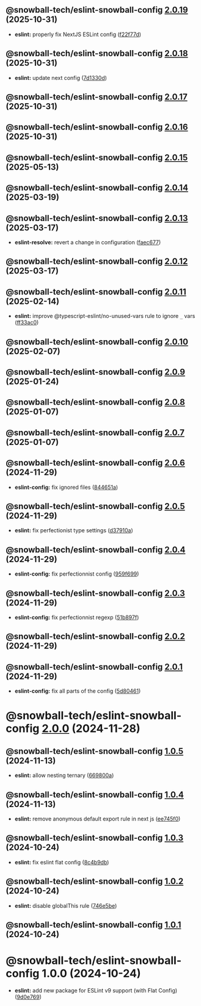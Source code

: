 ## @snowball-tech/eslint-snowball-config [2.0.19](https://github.com/snowball-tech/glacier/compare/@snowball-tech/eslint-snowball-config@2.0.18...@snowball-tech/eslint-snowball-config@2.0.19) (2025-10-31)

- **eslint:** properly fix NextJS ESLint config ([f22f77d](https://github.com/snowball-tech/glacier/commit/f22f77df444c047e5568f4e785683c71bfbabace))

## @snowball-tech/eslint-snowball-config [2.0.18](https://github.com/snowball-tech/glacier/compare/@snowball-tech/eslint-snowball-config@2.0.17...@snowball-tech/eslint-snowball-config@2.0.18) (2025-10-31)

- **eslint:** update next config ([7d1330d](https://github.com/snowball-tech/glacier/commit/7d1330d4c59d36827f7bcd4ee62887899d749ec6))

## @snowball-tech/eslint-snowball-config [2.0.17](https://github.com/snowball-tech/glacier/compare/@snowball-tech/eslint-snowball-config@2.0.16...@snowball-tech/eslint-snowball-config@2.0.17) (2025-10-31)

## @snowball-tech/eslint-snowball-config [2.0.16](https://github.com/snowball-tech/glacier/compare/@snowball-tech/eslint-snowball-config@2.0.15...@snowball-tech/eslint-snowball-config@2.0.16) (2025-10-31)

## @snowball-tech/eslint-snowball-config [2.0.15](https://github.com/snowball-tech/glacier/compare/@snowball-tech/eslint-snowball-config@2.0.14...@snowball-tech/eslint-snowball-config@2.0.15) (2025-05-13)

## @snowball-tech/eslint-snowball-config [2.0.14](https://github.com/snowball-tech/glacier/compare/@snowball-tech/eslint-snowball-config@2.0.13...@snowball-tech/eslint-snowball-config@2.0.14) (2025-03-19)

## @snowball-tech/eslint-snowball-config [2.0.13](https://github.com/snowball-tech/glacier/compare/@snowball-tech/eslint-snowball-config@2.0.12...@snowball-tech/eslint-snowball-config@2.0.13) (2025-03-17)

- **eslint-resolve:** revert a change in configuration ([faec677](https://github.com/snowball-tech/glacier/commit/faec6775bb9b008d1118cfbda8fc388587f17f0b))

## @snowball-tech/eslint-snowball-config [2.0.12](https://github.com/snowball-tech/glacier/compare/@snowball-tech/eslint-snowball-config@2.0.11...@snowball-tech/eslint-snowball-config@2.0.12) (2025-03-17)

## @snowball-tech/eslint-snowball-config [2.0.11](https://github.com/snowball-tech/glacier/compare/@snowball-tech/eslint-snowball-config@2.0.10...@snowball-tech/eslint-snowball-config@2.0.11) (2025-02-14)

- **eslint:** improve @typescript-eslint/no-unused-vars rule to ignore `_` vars ([ff33ac0](https://github.com/snowball-tech/glacier/commit/ff33ac07e23a72ac45285ea94c5914b6fa4cc5c4))

## @snowball-tech/eslint-snowball-config [2.0.10](https://github.com/snowball-tech/glacier/compare/@snowball-tech/eslint-snowball-config@2.0.9...@snowball-tech/eslint-snowball-config@2.0.10) (2025-02-07)

## @snowball-tech/eslint-snowball-config [2.0.9](https://github.com/snowball-tech/glacier/compare/@snowball-tech/eslint-snowball-config@2.0.8...@snowball-tech/eslint-snowball-config@2.0.9) (2025-01-24)

## @snowball-tech/eslint-snowball-config [2.0.8](https://github.com/snowball-tech/glacier/compare/@snowball-tech/eslint-snowball-config@2.0.7...@snowball-tech/eslint-snowball-config@2.0.8) (2025-01-07)

## @snowball-tech/eslint-snowball-config [2.0.7](https://github.com/snowball-tech/glacier/compare/@snowball-tech/eslint-snowball-config@2.0.6...@snowball-tech/eslint-snowball-config@2.0.7) (2025-01-07)

## @snowball-tech/eslint-snowball-config [2.0.6](https://github.com/snowball-tech/glacier/compare/@snowball-tech/eslint-snowball-config@2.0.5...@snowball-tech/eslint-snowball-config@2.0.6) (2024-11-29)

- **eslint-config:** fix ignored files ([844651a](https://github.com/snowball-tech/glacier/commit/844651a435ed467881cb43699d4490983e3a15ef))

## @snowball-tech/eslint-snowball-config [2.0.5](https://github.com/snowball-tech/glacier/compare/@snowball-tech/eslint-snowball-config@2.0.4...@snowball-tech/eslint-snowball-config@2.0.5) (2024-11-29)

- **eslint:** fix perfectionist type settings ([d37910a](https://github.com/snowball-tech/glacier/commit/d37910abe081ebe663e1e1349d337639c505cb67))

## @snowball-tech/eslint-snowball-config [2.0.4](https://github.com/snowball-tech/glacier/compare/@snowball-tech/eslint-snowball-config@2.0.3...@snowball-tech/eslint-snowball-config@2.0.4) (2024-11-29)

- **eslint-config:** fix perfectionnist config ([959f699](https://github.com/snowball-tech/glacier/commit/959f699a2ac77b6d1da58283416f891f20bc2cb8))

## @snowball-tech/eslint-snowball-config [2.0.3](https://github.com/snowball-tech/glacier/compare/@snowball-tech/eslint-snowball-config@2.0.2...@snowball-tech/eslint-snowball-config@2.0.3) (2024-11-29)

- **eslint-config:** fix perfectionnist regexp ([51b897f](https://github.com/snowball-tech/glacier/commit/51b897feb6dd896ef2b1c280764a164f37bdbcaa))

## @snowball-tech/eslint-snowball-config [2.0.2](https://github.com/snowball-tech/glacier/compare/@snowball-tech/eslint-snowball-config@2.0.1...@snowball-tech/eslint-snowball-config@2.0.2) (2024-11-29)

## @snowball-tech/eslint-snowball-config [2.0.1](https://github.com/snowball-tech/glacier/compare/@snowball-tech/eslint-snowball-config@2.0.0...@snowball-tech/eslint-snowball-config@2.0.1) (2024-11-29)

- **eslint-config:** fix all parts of the config ([5d80461](https://github.com/snowball-tech/glacier/commit/5d804619aefb85497354d9bba7178b2fa2294470))

# @snowball-tech/eslint-snowball-config [2.0.0](https://github.com/snowball-tech/glacier/compare/@snowball-tech/eslint-snowball-config@1.0.5...@snowball-tech/eslint-snowball-config@2.0.0) (2024-11-28)

## @snowball-tech/eslint-snowball-config [1.0.5](https://github.com/snowball-tech/glacier/compare/@snowball-tech/eslint-snowball-config@1.0.4...@snowball-tech/eslint-snowball-config@1.0.5) (2024-11-13)

- **eslint:** allow nesting ternary ([669800a](https://github.com/snowball-tech/glacier/commit/669800ac45b01d95be03ff5f85ea2b0559da2e6c))

## @snowball-tech/eslint-snowball-config [1.0.4](https://github.com/snowball-tech/glacier/compare/@snowball-tech/eslint-snowball-config@1.0.3...@snowball-tech/eslint-snowball-config@1.0.4) (2024-11-13)

- **eslint:** remove anonymous default export rule in next js ([ee745f0](https://github.com/snowball-tech/glacier/commit/ee745f05f8c589266d274ba55e5164830e3af90f))

## @snowball-tech/eslint-snowball-config [1.0.3](https://github.com/snowball-tech/glacier/compare/@snowball-tech/eslint-snowball-config@1.0.2...@snowball-tech/eslint-snowball-config@1.0.3) (2024-10-24)

- **eslint:** fix eslint flat config ([8c4b9db](https://github.com/snowball-tech/glacier/commit/8c4b9db805ccb292ebaebe406ae302e1f38113cc))

## @snowball-tech/eslint-snowball-config [1.0.2](https://github.com/snowball-tech/glacier/compare/@snowball-tech/eslint-snowball-config@1.0.1...@snowball-tech/eslint-snowball-config@1.0.2) (2024-10-24)

- **eslint:** disable globalThis rule ([746e5be](https://github.com/snowball-tech/glacier/commit/746e5be96e35d9c654e3b7dd3fefd353a1a868f5))

## @snowball-tech/eslint-snowball-config [1.0.1](https://github.com/snowball-tech/glacier/compare/@snowball-tech/eslint-snowball-config@1.0.0...@snowball-tech/eslint-snowball-config@1.0.1) (2024-10-24)

# @snowball-tech/eslint-snowball-config 1.0.0 (2024-10-24)

- **eslint:** add new package for ESLint v9 support (with Flat Config) ([9d0e769](https://github.com/snowball-tech/glacier/commit/9d0e7692bf955368830bb1d6003a4b25856277f2))
